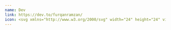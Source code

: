 ```yaml
---
name: Dev
link: https://dev.to/furqanramzan/
icon: <svg xmlns="http://www.w3.org/2000/svg" width="24" height="24" viewBox="0 0 256 256"><path fill="currentColor" d="M232 56H24A16 16 0 0 0 8 72v112a16 16 0 0 0 16 16h208a16 16 0 0 0 16-16V72a16 16 0 0 0-16-16Zm0 128H24V72h208v112Zm-104-80v16h8a8 8 0 0 1 0 16h-8v16h16a8 8 0 0 1 0 16h-24a8 8 0 0 1-8-8V96a8 8 0 0 1 8-8h24a8 8 0 0 1 0 16Zm87.7-5.83l-18 64a8 8 0 0 1-15.4 0l-18-64a8 8 0 0 1 15.4-4.34l10.3 36.62l10.3-36.62a8 8 0 1 1 15.4 4.34ZM64 88h-8a8 8 0 0 0-8 8v64a8 8 0 0 0 8 8h8a32 32 0 0 0 32-32v-16a32 32 0 0 0-32-32Zm16 48a16 16 0 0 1-16 16v-48a16 16 0 0 1 16 16Z"/></svg>
---
```

